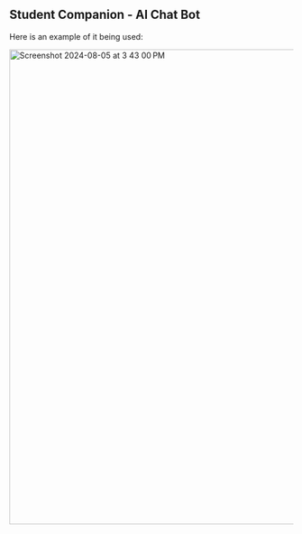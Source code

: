 Student Companion - AI Chat Bot
----

Here is an example of it being used: 

<img width="841" alt="Screenshot 2024-08-05 at 3 43 00 PM" src="https://github.com/user-attachments/assets/e6a93331-4c65-4964-9d7a-acd25ec850bc">

